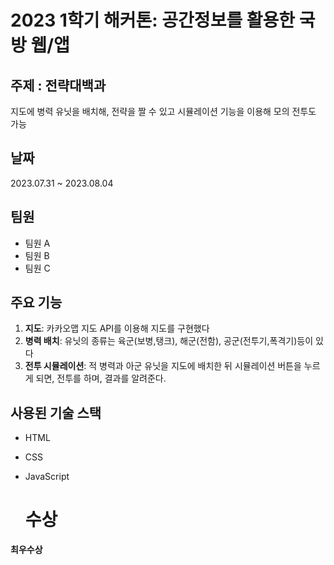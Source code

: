 # 2023 1학기 해커톤: 공간정보를 활용한 국방 웹/앱

## 주제 : 전략대백과
지도에 병력 유닛을 배치해, 전략을 짤 수 있고 시뮬레이션 기능을 이용해 모의 전투도 가능

## 날짜
2023.07.31 ~ 2023.08.04

## 팀원

- 팀원 A
- 팀원 B
- 팀원 C

## 주요 기능

1. **지도**: 카카오맵 지도 API를 이용해 지도를 구현했다
2. **병력 배치**: 유닛의 종류는 육군(보병,탱크), 해군(전함), 공군(전투기,폭격기)등이 있다
3. **전투 시뮬레이션**: 적 병력과 아군 유닛을 지도에 배치한 뒤 시뮬레이션 버튼을 누르게 되면, 전투를 하며, 결과를 알려준다.

## 사용된 기술 스택

- HTML
- CSS
- JavaScript

  # 수상
<strong>최우수상</strong>
